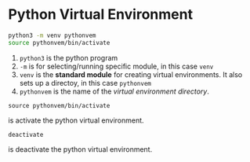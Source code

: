 # Python Virtual Environment
```bash
python3 -m venv pythonvem
source pythonvem/bin/activate
```
1. `python3` is the python program
2. `-m` is for selecting/running specific module, in this case `venv`
3. `venv` is the **standard module** for creating virtual environments. It also sets up a directoy, in this case `pythonvem`
4. `pythonvem` is the name of the *virtual environment directory*.

```
source pythonvem/bin/activate
```
is activate the python virtual environment.

```
deactivate
```
is deactivate the python virtual environment.
